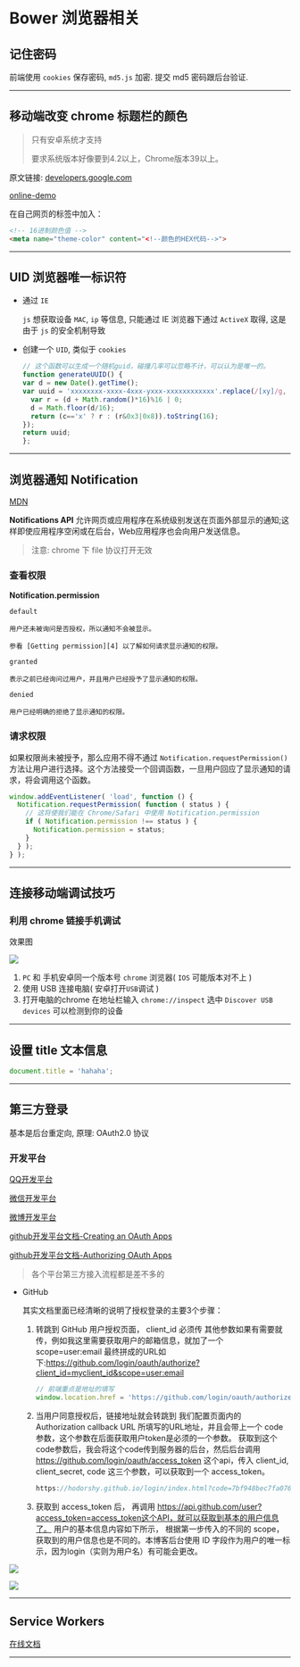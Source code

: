 # Bower 浏览器相关



## 记住密码

前端使用 `cookies` 保存密码, `md5.js` 加密. 提交 md5 密码跟后台验证.



---



## 移动端改变 chrome 标题栏的颜色

> 只有安卓系统才支持
>
> 要求系统版本好像要到4.2以上，Chrome版本39以上。

原文链接: [developers.google.com][1]

[online-demo][1]

在自己网页的<head></head>标签中加入：

```html
<!-- 16进制颜色值 -->
<meta name="theme-color" content="<!--颜色的HEX代码-->">
```



---



## UID 浏览器唯一标识符

+ 通过 `IE`

  `js` 想获取设备 `MAC`, `ip` 等信息, 只能通过 IE 浏览器下通过 `ActiveX` 取得, 这是由于 `js` 的安全机制导致

+ 创建一个 `UID`, 类似于 `cookies`

  ```js
  // 这个函数可以生成一个随机guid，碰撞几率可以忽略不计，可以认为是唯一的。
  function generateUUID() {
  var d = new Date().getTime();
  var uuid = 'xxxxxxxx-xxxx-4xxx-yxxx-xxxxxxxxxxxx'.replace(/[xy]/g, function(c) {
    var r = (d + Math.random()*16)%16 | 0;
    d = Math.floor(d/16);
    return (c=='x' ? r : (r&0x3|0x8)).toString(16);
  });
  return uuid;
  };
  ```

---



## 浏览器通知 Notification

[MDN][3]

**Notifications API** 允许网页或应用程序在系统级别发送在页面外部显示的通知;这样即使应用程序空闲或在后台，Web应用程序也会向用户发送信息。

> 注意: chrome 下 file 协议打开无效

### 查看权限

**Notification.permission**

`default`

	用户还未被询问是否授权，所以通知不会被显示。
	
	参看 [Getting permission][4] 以了解如何请求显示通知的权限。

`granted`

	表示之前已经询问过用户，并且用户已经授予了显示通知的权限。

`denied`

	用户已经明确的拒绝了显示通知的权限。

### 请求权限

如果权限尚未被授予，那么应用不得不通过 `Notification.requestPermission()` 方法让用户进行选择。这个方法接受一个回调函数，一旦用户回应了显示通知的请求，将会调用这个函数。

```js
window.addEventListener( 'load', function () {
  Notification.requestPermission( function ( status ) {
    // 这将使我们能在 Chrome/Safari 中使用 Notification.permission
    if ( Notification.permission !== status ) {
      Notification.permission = status;
    }
  } );
} );
```

---



## 连接移动端调试技巧

### 利用 chrome 链接手机调试

效果图

![](../images/brower_01.png)

1. `PC` 和 手机安卓同一个版本号 `chrome` 浏览器( `IOS` 可能版本对不上 )
2. 使用 USB 连接电脑( 安卓打开`USB`调试 )
3. 打开电脑的chrome 在地址栏输入 `chrome://inspect`  选中 `Discover USB devices` 可以检测到你的设备 



---



## 设置 title 文本信息

```js
document.title = 'hahaha';
```

---



## 第三方登录

基本是后台重定向, 原理: OAuth2.0 协议


### 开发平台

[QQ开发平台][5]

[微信开发平台][6]

[微博开发平台][7]

[github开发平台文档-Creating an OAuth Apps][8]

[github开发平台文档-Authorizing OAuth Apps][9]

> 各个平台第三方接入流程都是差不多的



+ GitHub

  其实文档里面已经清晰的说明了授权登录的主要3个步骤： 

  1. 转跳到 GitHub 用户授权页面， client_id 必须传 其他参数如果有需要就传，例如我这里需要获取用户的邮箱信息，就加了一个 scope=user:email 最终拼成的URL如下:https://github.com/login/oauth/authorize?client_id=myclient_id&scope=user:email

     ```js
     // 前端重点是地址的填写
     window.location.href = 'https://github.com/login/oauth/authorize?client_id=75d6ff0d7a95f88acae6&redirect_uri=https://manage.hgdqdev.cn/#/login'
     ```
     

  2. 当用户同意授权后，链接地址就会转跳到 我们配置页面内的 Authorization callback URL 所填写的URL地址，并且会带上一个 code参数，这个参数在后面获取用户token是必须的一个参数。 获取到这个code参数后，我会将这个code传到服务器的后台，然后后台调用 https://github.com/login/oauth/access_token 这个api，传入 client_id, client_secret, code 这三个参数，可以获取到一个 access_token。

     ```js
     https://hodorshy.github.io/login/index.html?code=7bf948bec7fa076ca8fa
     ```

  3. 获取到 access_token 后， 再调用 https://api.github.com/user?access_token=access_token这个API，就可以获取到基本的用户信息了。 用户的基本信息内容如下所示， 根据第一步传入的不同的 scope，获取到的用户信息也是不同的。本博客后台使用 ID 字段作为用户的唯一标示，因为login（实则为用户名）有可能会更改。

![](../images/github_01.png)

![](../images/github_02.png)



---



## Service Workers

[在线文档][10]



---

[1]: https://developers.google.com/web/updates/2014/11/Support-for-theme-color-in-Chrome-39-for-Android?hl=en
[2]: https://hodorshy.github.io/example/chrome-title-color.html
[3]: https://developer.mozilla.org/zh-CN/docs/Web/API/notification/Using_Web_Notifications
[4]: https://developer.mozilla.org/zh-CN/docs/Web/API/notification/Using_Web_Notifications#Getting_permission
[5]: https://connect.qq.com/
[6]: https://open.weixin.qq.com/
[7]: https://open.weixin.qq.com/
[8]: https://developer.github.com/apps/building-oauth-apps/creating-an-oauth-app/
[9]: https://developer.github.com/apps/building-oauth-apps/authorizing-oauth-apps/
[10]: https://www.w3ctech.com/topic/866